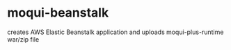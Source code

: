 # moqui-beanstalk
creates AWS Elastic Beanstalk application and uploads moqui-plus-runtime war/zip file
